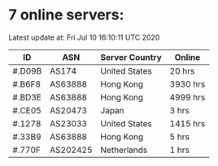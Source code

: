 # 7 online servers:

Latest update at: Fri Jul 10 16:10:11 UTC 2020

| ID | ASN | Server Country | Online |
| -- | --- | -------------- | ------ |
| #.D09B | AS174 | United States | 20 hrs |
| #.B6F8 | AS63888 | Hong Kong | 3930 hrs |
| #.BD3E | AS63888 | Hong Kong | 4999 hrs |
| #.CE05 | AS20473 | Japan | 3 hrs |
| #.1278 | AS23033 | United States | 1415 hrs |
| #.33B9 | AS63888 | Hong Kong | 5 hrs |
| #.770F | AS202425 | Netherlands | 1 hrs |

